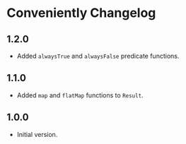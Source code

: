 # Conveniently Changelog

## 1.2.0

- Added `alwaysTrue` and `alwaysFalse` predicate functions.

## 1.1.0

- Added `map` and `flatMap` functions to `Result`.

## 1.0.0

- Initial version.
